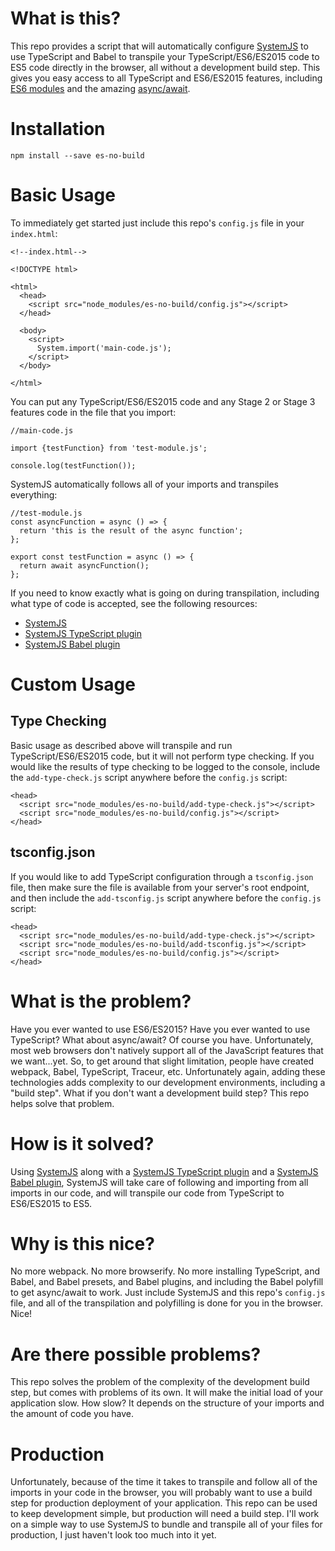# What is this?
This repo provides a script that will automatically configure [SystemJS](https://github.com/systemjs/systemjs) to use TypeScript and Babel to transpile your
TypeScript/ES6/ES2015 code to ES5 code directly in the browser, all without a development build step. This gives you easy access to all TypeScript
and ES6/ES2015 features, including [ES6 modules](http://exploringjs.com/es6/ch_modules.html) and the amazing [async/await](https://www.twilio.com/blog/2015/10/asyncawait-the-hero-javascript-deserved.html).

# Installation
```
npm install --save es-no-build
```

# Basic Usage

To immediately get started just include this repo's `config.js` file in your `index.html`:
```
<!--index.html-->

<!DOCTYPE html>

<html>
  <head>
    <script src="node_modules/es-no-build/config.js"></script>
  </head>
  
  <body>
    <script>
      System.import('main-code.js');
    </script>
  </body>

</html>
```

You can put any TypeScript/ES6/ES2015 code and any Stage 2 or Stage 3 features code in the file that you import:

```
//main-code.js

import {testFunction} from 'test-module.js';

console.log(testFunction());
```

SystemJS automatically follows all of your imports and transpiles everything:

```
//test-module.js
const asyncFunction = async () => {
  return 'this is the result of the async function';
};

export const testFunction = async () => {
  return await asyncFunction();
};
```

If you need to know exactly what is going on during transpilation, including what type of code is accepted, see the following resources:
* [SystemJS](https://github.com/systemjs/systemjs)
* [SystemJS TypeScript plugin](https://github.com/frankwallis/plugin-typescript)
* [SystemJS Babel plugin](https://github.com/systemjs/plugin-babel)

# Custom Usage

## Type Checking
Basic usage as described above will transpile and run TypeScript/ES6/ES2015 code, but it will not perform type checking. If you would like the results of type checking to be logged to the console, include the `add-type-check.js` script anywhere before the `config.js` script:

```
<head>
  <script src="node_modules/es-no-build/add-type-check.js"></script>
  <script src="node_modules/es-no-build/config.js"></script>
</head>
```

## tsconfig.json
If you would like to add TypeScript configuration through a `tsconfig.json` file, then make sure the file is available from your server's root endpoint, and then include the `add-tsconfig.js` script anywhere before the `config.js` script:

```
<head>
  <script src="node_modules/es-no-build/add-type-check.js"></script>
  <script src="node_modules/es-no-build/add-tsconfig.js"></script>
  <script src="node_modules/es-no-build/config.js"></script>
</head>
```

# What is the problem?
Have you ever wanted to use ES6/ES2015? Have you ever wanted to use TypeScript? What about async/await? Of course you have.
Unfortunately, most web browsers don't natively support all of the JavaScript features that we want...yet. So, to get around that 
slight limitation, people have created webpack, Babel, TypeScript, Traceur, etc. Unfortunately again, adding these technologies adds
complexity to our development environments, including a "build step". What if you don't want a development build step? This repo helps solve that problem.

# How is it solved?
Using [SystemJS](https://github.com/systemjs/systemjs) along with a [SystemJS TypeScript plugin](https://github.com/frankwallis/plugin-typescript) and a [SystemJS Babel plugin](https://github.com/systemjs/plugin-babel), SystemJS will take care of following and importing from all imports in our code, and will transpile our code from TypeScript to ES6/ES2015 to ES5.

# Why is this nice?
No more webpack. No more browserify. No more installing TypeScript, and Babel, and Babel presets, and Babel plugins, and including the Babel polyfill to get async/await to work. Just include SystemJS and this repo's `config.js` file, and all of the transpilation and polyfilling is done for you in the browser. Nice!

# Are there possible problems?
This repo solves the problem of the complexity of the development build step, but comes with problems of its own. It will make the initial load of your application slow. How slow? It depends on the structure of your imports and the amount of code you have.

# Production
Unfortunately, because of the time it takes to transpile and follow all of the imports in your code in the browser, you will probably want to use a build step for production deployment of your application. This repo can be used to keep development simple, but production will need a build step. I'll work on a simple way to use SystemJS to bundle and transpile all of your files for production, I just haven't look too much into it yet.
